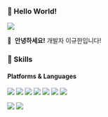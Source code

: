 ### 👋 Hello World!
<p>
  <a href="https://weaklion1.tistory.com/" target="_blank"><img src="https://img.shields.io/badge/Tech_Blog-F29661?style=flat-square&logo=tistory&logoColor=white"/></a>
</p>

<p>
  👋&nbsp; <strong>안녕하세요!</strong> 개발자 이규한입니다!
</p>


### 💪 Skills
#### Platforms & Languages
<p>
  <img src="https://img.shields.io/badge/React-61DAFB?style=flat-square&logo=React&logoColor=black"/>
  <img src="https://img.shields.io/badge/Vue-4FC08D?style=flat-square&logo=vuedotjs&logoColor=white"/>
  <img src="https://img.shields.io/badge/Vue_3.0-4FC08D?style=flat-square&logo=vuedotjs&logoColor=white"/>
  <img src="https://img.shields.io/badge/TypeScript-3178C6?style=flat-square&logo=TypeScript&logoColor=white"/>
  <img src="https://img.shields.io/badge/JavaScript-F7DF1E?style=flat-square&logo=javascript&logoColor=white"/>
  <img src="https://img.shields.io/badge/Sass-CC6699?style=flat-square&logo=sass&logoColor=white"/>
  <img src="https://img.shields.io/badge/Tailwind-06B6D4?style=flat-square&logo=tailwindcss&logoColor=white"/>
</p>
<p>
  <img src="https://img.shields.io/badge/AWS-FF9900?style=flat-square&logo=amazonaws&logoColor=white"/>
  <img src="https://img.shields.io/badge/Docker-2496ED?style=flat-square&logo=docker&logoColor=white"/>
</p>



